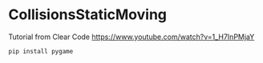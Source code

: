 # CollisionsStaticMoving

Tutorial from Clear Code https://www.youtube.com/watch?v=1_H7InPMjaY

```
pip install pygame
```